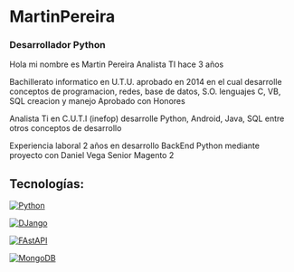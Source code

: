 # MartinPereira
### Desarrollador Python 

Hola mi nombre es Martin Pereira Analista TI hace 3 años

Bachillerato informatico en U.T.U. aprobado en 2014 en el cual desarrolle conceptos de programacion, redes, base de datos, S.O.
lenguajes C, VB, 
SQL creacion y manejo
Aprobado con Honores

Analista Ti en C.U.T.I (inefop) desarrolle Python, Android, Java, SQL entre otros conceptos de desarrollo 

Experiencia laboral 2 años en desarrollo BackEnd Python mediante proyecto con Daniel Vega Senior Magento 2


## Tecnologías:


[![Python](https://img.shields.io/badge/Python-yellow?style=for-the-badge&logo=python&logoColor=white&labelColor=101010)]()

[![DJango](https://img.shields.io/badge/DJango-Framework-yellowgreen)]()


[![FAstAPI](https://img.shields.io/badge/FastAPI-Framework-green)]()


[![MongoDB](https://img.shields.io/badge/MongoDB-47A248?style=for-the-badge&logo=mongodb&logoColor=white&labelColor=101010)]()



